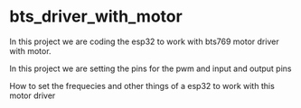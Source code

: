 # bts_driver_with_motor
In this project we are coding the esp32 to work with bts769 motor driver with motor.

In this project we are setting the pins for the pwm and input and output pins

How to set the frequecies and other things of a esp32 to work with this motor driver
